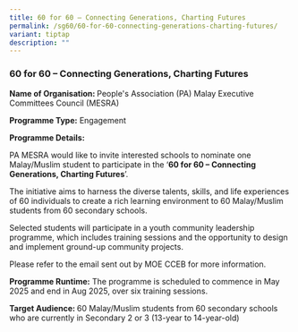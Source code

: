 ```yaml
---
title: 60 for 60 – Connecting Generations, Charting Futures
permalink: /sg60/60-for-60-connecting-generations-charting-futures/
variant: tiptap
description: ""
---
```

<h3>60 for 60 – Connecting Generations, Charting Futures</h3>
<p><strong>Name of Organisation: </strong>People's Association (PA) Malay
Executive Committees Council (MESRA)</p>
<p><strong>Programme Type:</strong> Engagement</p>
<p><strong>Programme Details:</strong>
</p>
<p>PA MESRA would like to invite interested schools to nominate one Malay/Muslim
student to participate in the ‘<strong>60 for 60 – Connecting Generations, Charting Futures</strong>’.</p>
<p>The initiative aims to harness the diverse talents, skills, and life experiences
of 60 individuals to create a rich learning environment to 60 Malay/Muslim
students from 60 secondary schools.</p>
<p>Selected students will participate in a youth community leadership programme,
which includes training sessions and the opportunity to design and implement
ground-up community projects.</p>
<p>Please refer to the email sent out by MOE CCEB for more information.</p>
<p><strong>Programme Runtime:</strong> The programme is scheduled to commence
in May 2025 and end in Aug 2025, over six training sessions.</p>
<p><strong>Target Audience: </strong>60 Malay/Muslim students from 60 secondary
schools who are currently in Secondary 2 or 3 (13-year to 14-year-old)</p>
<p></p>